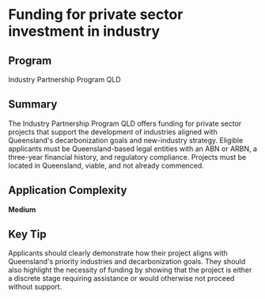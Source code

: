 # Funding for private sector investment in industry
  
## Program
Industry Partnership Program QLD

## Summary
The Industry Partnership Program QLD offers funding for private sector projects that support the development of industries aligned with Queensland's decarbonization goals and new-industry strategy. Eligible applicants must be Queensland-based legal entities with an ABN or ARBN, a three-year financial history, and regulatory compliance. Projects must be located in Queensland, viable, and not already commenced.

## Application Complexity
**Medium**

## Key Tip
Applicants should clearly demonstrate how their project aligns with Queensland's priority industries and decarbonization goals. They should also highlight the necessity of funding by showing that the project is either a discrete stage requiring assistance or would otherwise not proceed without support.
